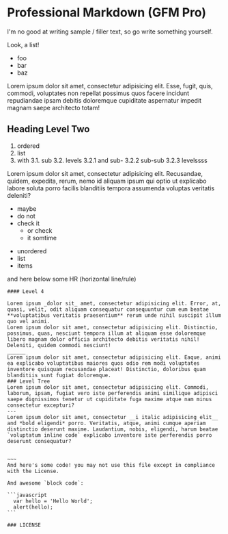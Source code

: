 # Professional Markdown (GFM Pro)

I'm no good at writing sample / filler text, so go write something yourself.

Look, a list!

 * foo
 * bar
 * baz

Lorem ipsum dolor sit amet, consectetur adipisicing elit. Esse, fugit, quis, commodi, voluptates non repellat possimus quos facere incidunt repudiandae ipsam debitis doloremque cupiditate aspernatur impedit magnam saepe architecto totam!

## Heading Level Two

1. ordered
2. list
3. with
  3.1. sub
  3.2. levels
    3.2.1 and sub-
    3.2.2 sub-sub
    3.2.3 levelssss

Lorem ipsum dolor sit amet, consectetur adipisicing elit. Recusandae, quidem, expedita, rerum, nemo id aliquam ipsum qui optio ut explicabo labore soluta porro facilis blanditiis tempora assumenda voluptas veritatis deleniti?

- maybe
- do not
- check it
  - or check
  - it somtime


+ unordered
+ list
+ items


and here below some HR (horizontal line/rule)
~~~~~~~~~~~~~
#### Level 4

Lorem ipsum _dolor sit_ amet, consectetur adipisicing elit. Error, at, quasi, velit, odit aliquam consequatur consequuntur cum eum beatae **voluptatibus veritatis praesentium** rerum unde nihil suscipit illum quo vel animi.
Lorem ipsum dolor sit amet, consectetur adipisicing elit. Distinctio, possimus, quas, nesciunt tempora illum at aliquam esse doloremque libero magnam dolor officia architecto debitis veritatis nihil! Deleniti, quidem commodi nesciunt!
______
Lorem ipsum dolor sit amet, consectetur adipisicing elit. Eaque, animi ea explicabo voluptatibus maiores quos odio rem modi voluptates inventore quisquam recusandae placeat! Distinctio, doloribus quam blanditiis sunt fugiat doloremque.
### Level Tree
Lorem ipsum dolor sit amet, consectetur adipisicing elit. Commodi, laborum, ipsam, fugiat vero iste perferendis animi similique adipisci saepe dignissimos tenetur ut cupiditate fuga maxime atque nam minus consectetur excepturi?
---
Lorem ipsum dolor sit amet, consectetur __i italic adipisicing elit__ and *bold eligendi* porro. Veritatis, atque, animi cumque aperiam distinctio deserunt maxime. Laudantium, nobis, eligendi, harum beatae `voluptatum inline code` explicabo inventore iste perferendis porro deserunt consequatur?


~~~
And here's some code! you may not use this file except in compliance with the License.

And awesome `block code`:

```javascript
  var hello = 'Hello World';
  alert(hello);
```

### LICENSE